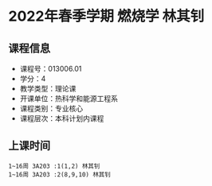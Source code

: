 # 2022年春季学期 燃烧学 林其钊






## 课程信息

- 课程号：013006.01
- 学分：4
- 教学类型：理论课
- 开课单位：热科学和能源工程系
- 课程类别：专业核心
- 课程层次：本科计划内课程

## 上课时间

```
1~16周 3A203 :1(1,2) 林其钊
1~16周 3A203 :2(8,9,10) 林其钊
```


